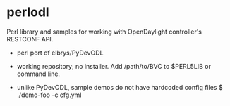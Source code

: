 # perlodl
Perl library and samples for working with OpenDaylight controller's RESTCONF API.

+ perl port of elbrys/PyDevODL

+ working repository; no installer.  Add /path/to/BVC to $PERL5LIB
    or command line.

+ unlike PyDevODL, sample demos do not have hardcoded config files
  $ ./demo-foo -c cfg.yml
